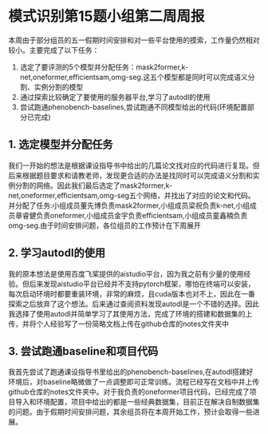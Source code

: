 # 模式识别第15题小组第二周周报
本周由于部分组员的五一假期时间安排和对一些平台使用的摸索，工作量仍然相对较小。主要完成了以下任务：
1. 选定了要评测的5个模型并分配任务：mask2former,k-net,oneformer,efficientsam,omg-seg.这五个模型都是同时可以完成语义分割、实例分割的模型
2. 通过探索比较确定了要使用的服务器平台,学习了autodl的使用
3. 尝试跑通phenobench-baselines,尝试跑通不同模型给出的代码(环境配置部分已完成)

## 1. 选定模型并分配任务
我们一开始的想法是根据课设指导书中给出的几篇论文找对应的代码进行复现。但后来根据题目要求和请教老师，发现更合适的办法是找同时可以完成语义分割和实例分割的网络。因此我们最后选定了mask2former,k-net,oneformer,efficientsam,omg-seg五个网络，并找出了对应的论文和代码。并分配了任务:小组成员董先博负责mask2former,小组成员梁祝负责k-net,小组成员章睿健负责oneformer,小组成员金宇负责efficientsam,小组成员童鑫楠负责omg-seg.由于时间安排问题，各位组员的工作预计在下周展开

## 2. 学习autodl的使用
我的原本想法是使用百度飞桨提供的aistudio平台，因为我之前有少量的使用经验。但后来发现aistudio平台已经并不支持pytorch框架，哪怕在终端可以安装，每次启动环境时都要重装环境，非常的麻烦，且cuda版本也对不上，因此在一番探索之后放弃了这个想法。后来通过查阅资料发现autodl是一个不错的选择。因此我选择了使用autodl并简单学习了其使用方法，完成了环境的搭建和数据集的上传，并将个人经验写了一份简略文档上传在github仓库的notes文件夹中

## 3. 尝试跑通baseline和项目代码
我首先尝试了跑通课设指导书里给出的phenobench-baselines,在autodl搭建好环境后，对baseline略微做了一点调整即可正常训练。流程已经写在文档中并上传github仓库的notes文件夹中。对于我负责的oneformer项目代码，已经完成了项目导入和环境配置，项目中给出的都是一些经典数据集，目前正在解决自制数据集的问题。由于假期时间安排问题，其余组员将在本周开始工作，预计会取得一些进展。